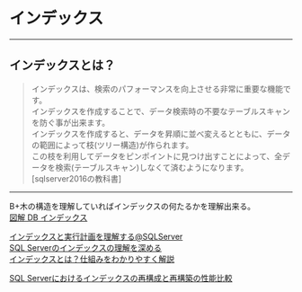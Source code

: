 # インデックス

---

## インデックスとは？

>インデックスは、検索のパフォーマンスを向上させる非常に重要な機能です。  
>インデックスを作成することで、データ検索時の不要なテーブルスキャンを防ぐ事が出来ます。  
>インデックスを作成すると、データを昇順に並べ変えるとともに、データの範囲によって枝(ツリー構造)が作られます。  
>この枝を利用してデータをピンポイントに見つけ出すことによって、全データを検索(テーブルスキャン)しなくて済むようになります。  
>[sqlserver2016の教科書]  

---

B+木の構造を理解していればインデックスの何たるかを理解出来る。  
[図解 DB インデックス](https://zenn.dev/suzuki_hoge/books/2022-12-database-index-9520da88d02c4f)

[インデックスと実行計画を理解する@SQLServer](https://qiita.com/okuzou1/items/f710bcde64beb22cd50b)  
[SQL Serverのインデックスの理解を深める](https://qiita.com/fuk101/items/2e6a225a97a14f0f2850)  
[インデックスとは？仕組みをわかりやすく解説](https://products.sint.co.jp/siob/blog/index)  

[SQL Serverにおけるインデックスの再構成と再構築の性能比較](https://techblog.zozo.com/entry/sqlserver-index-reorganize-vs-rebuild)  
